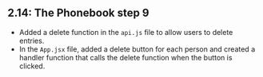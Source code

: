 ## 2.14: The Phonebook step 9

- Added a delete function in the `api.js` file to allow users to delete entries.
- In the `App.jsx` file, added a delete button for each person and created a handler function that calls the delete function when the button is clicked.